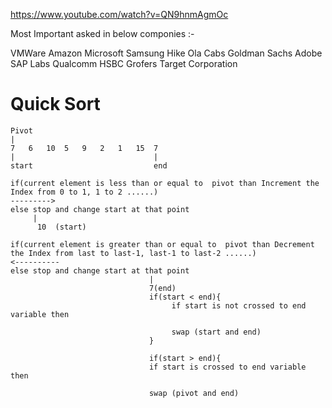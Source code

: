 
https://www.youtube.com/watch?v=QN9hnmAgmOc

Most Important asked in below componies :- 

VMWare
Amazon
Microsoft
Samsung
Hike
Ola Cabs
Goldman Sachs
Adobe
SAP Labs
Qualcomm
HSBC
Grofers
Target Corporation

# Quick Sort 

```
Pivot
|
7   6   10  5   9   2   1   15  7
|                               |
start                           end

if(current element is less than or equal to  pivot than Increment the Index from 0 to 1, 1 to 2 ......)
--------->
else stop and change start at that point 
     |
      10  (start)

if(current element is greater than or equal to  pivot than Decrement the Index from last to last-1, last-1 to last-2 ......)
<----------
else stop and change start at that point 
                               |
                               7(end)
                               if(start < end){
                                    if start is not crossed to end variable then 
                                    
                                    swap (start and end)
                               }

                               if(start > end){
                               if start is crossed to end variable then 

                               swap (pivot and end)
```